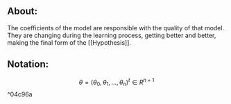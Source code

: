 ## About:

The coefficients of the model are responsible with the quality of that model. They are changing during the learning process, getting better and better, making the final form of the [[Hypothesis]].

## Notation:

$$\theta = (\theta_0, \theta_1, \text{...}, \theta_n)^t \in R^{n+1}$$^04c96a

